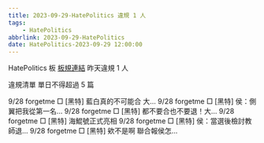 ```yaml
---
title: 2023-09-29-HatePolitics 違規 1 人
tags:
    - HatePolitics
abbrlink: 2023-09-29-HatePolitics
date: HatePolitics-2023-09-29 12:00:00
---
```

HatePolitics 板 [板規連結](https://www.ptt.cc/bbs/HatePolitics/M.1617115262.A.D60.html)
昨天違規 1 人
<!-- more -->

違規清單
單日不得超過 5 篇

9/28 forgetme □ [黑特] 藍白真的不可能合  大…
9/28 forgetme □ [黑特] 侯：側翼把我從第一名…
9/28 forgetme □ [黑特] 都不要合也不要退！大…
9/28 forgetme □ [黑特] 海鯤號正式亮相
9/28 forgetme □ [黑特] 侯：當選後檢討教師退…
9/28 forgetme □ [黑特] 欸不是啊  聯合報侯怎…